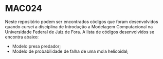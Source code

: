 # MAC024

Neste repositório podem ser encontrados códigos que foram desenvolvidos quando cursei a disciplina de Introdução a Modelagem Computacional na Universidade Federal de Juiz de Fora. A lista de códigos desenvolvidos se encontra abaixo:

- Modelo presa predador;
- Modelo de probabilidade de falha de uma mola helicoidal;
